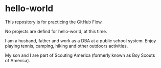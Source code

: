 # hello-world
This repository is for practicing the GitHub Flow.


No projects are defind for hello-world, at this time.  

I am a husband, father and work as a DBA at a public school system. 
Enjoy playing tennis, camping, hiking and other outdoors activities.  

My son and I are part of Scouting America (formerly known as Boy Scouts of America). 


